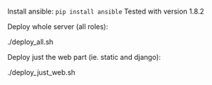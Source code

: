 Install ansible: `pip install ansible`
Tested with version 1.8.2

Deploy whole server (all roles):

./deploy_all.sh

Deploy just the web part (ie. static and django):

./deploy_just_web.sh

